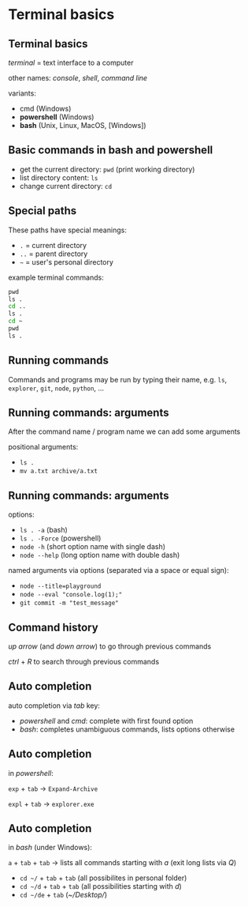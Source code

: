 # Terminal basics

## Terminal basics

_terminal_ = text interface to a computer

other names: _console_, _shell_, _command line_

variants:

- cmd (Windows)
- **powershell** (Windows)
- **bash** (Unix, Linux, MacOS, [Windows])

## Basic commands in bash and powershell

- get the current directory: `pwd` (print working directory)
- list directory content: `ls`
- change current directory: `cd`

## Special paths

These paths have special meanings:

- `.` = current directory
- `..` = parent directory
- `~` = user's personal directory

example terminal commands:

```cmd
pwd
ls .
cd ..
ls .
cd ~
pwd
ls .
```

## Running commands

Commands and programs may be run by typing their name, e.g. `ls`, `explorer`, `git`, `node`, `python`, ...

## Running commands: arguments

After the command name / program name we can add some arguments

positional arguments:

- `ls .`
- `mv a.txt archive/a.txt`

## Running commands: arguments

options:

- `ls . -a` (bash)
- `ls . -Force` (powershell)
- `node -h` (short option name with single dash)
- `node --help` (long option name with double dash)

named arguments via options (separated via a space or equal sign):

- `node --title=playground`
- `node --eval "console.log(1);"`
- `git commit -m "test_message"`

## Command history

_up arrow_ (and _down arrow_) to go through previous commands

_ctrl_ + _R_ to search through previous commands

## Auto completion

auto completion via _tab_ key:

- _powershell_ and _cmd_: complete with first found option
- _bash_: completes unambiguous commands, lists options otherwise

## Auto completion

in _powershell_:

`exp` + `tab` → `Expand-Archive`

`expl` + `tab` → `explorer.exe`

## Auto completion

in _bash_ (under Windows):

`a` + `tab` + `tab` → lists all commands starting with _a_ (exit long lists via _Q_)

- `cd ~/` + `tab` + `tab` (all possibilites in personal folder)
- `cd ~/d` + `tab` + `tab` (all possibilities starting with _d_)
- `cd ~/de` + `tab` (_~/Desktop/_)
